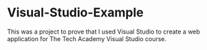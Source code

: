 # Visual-Studio-Example
This was a project to prove that I used Visual Studio to create a web application for The Tech Academy Visual Studio course.
